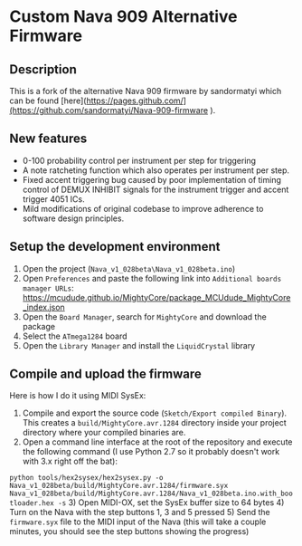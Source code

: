 # Custom Nava 909 Alternative Firmware

## Description

This is a fork of the alternative Nava 909 firmware by sandormatyi which can be found [here](https://pages.github.com/](https://github.com/sandormatyi/Nava-909-firmware
).

## New features

- 0-100 probability control per instrument per step for triggering
- A note ratcheting function which also operates per instrument per step.
- Fixed accent triggering bug caused by poor implementation of timing control of DEMUX INHIBIT signals for the instrument trigger and accent trigger 4051 ICs.
- Mild modifications of original codebase to improve adherence to software design principles.

## Setup the development environment

1) Open the project (`Nava_v1_028beta\Nava_v1_028beta.ino`)
2) Open `Preferences` and paste the following link into `Additional boards manager URLs`: https://mcudude.github.io/MightyCore/package_MCUdude_MightyCore_index.json
3) Open the `Board Manager`, search for `MightyCore` and download the package
4) Select the `ATmega1284` board
5) Open the `Library Manager` and install the `LiquidCrystal` library

## Compile and upload the firmware

Here is how I do it using MIDI SysEx:

1) Compile and export the source code (`Sketch/Export compiled Binary`). This creates a `build/MightyCore.avr.1284` directory inside your project directory where your compiled binaries are.
2) Open a command line interface at the root of the repository and execute the following command (I use Python 2.7 so it probably doesn't work with 3.x right off the bat):

`python tools/hex2sysex/hex2sysex.py -o Nava_v1_028beta/build/MightyCore.avr.1284/firmware.syx Nava_v1_028beta/build/MightyCore.avr.1284/Nava_v1_028beta.ino.with_bootloader.hex -s`
3) Open MIDI-OX, set the SysEx buffer size to 64 bytes
4) Turn on the Nava with the step buttons 1, 3 and 5 pressed
5) Send the `firmware.syx` file to the MIDI input of the Nava (this will take a couple minutes, you should see the step buttons showing the progress)

